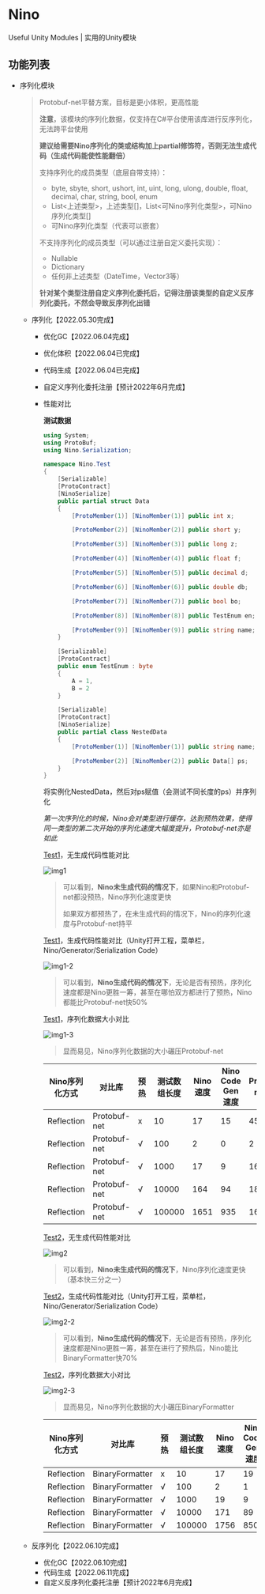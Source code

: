 # Nino
Useful Unity Modules | 实用的Unity模块


## 功能列表

- 序列化模块
  > Protobuf-net平替方案，目标是更小体积，更高性能
  >
  > **注意**，该模块的序列化数据，仅支持在C#平台使用该库进行反序列化，无法跨平台使用
  >
  > **建议给需要Nino序列化的类或结构加上partial修饰符，否则无法生成代码（生成代码能使性能翻倍）**
  >
  > 支持序列化的成员类型（底层自带支持）：
  >
  > - byte, sbyte, short, ushort, int, uint, long, ulong, double, float, decimal, char, string, bool, enum
  > - List<上述类型>，上述类型[]，List<可Nino序列化类型>，可Nino序列化类型[]
  > - 可Nino序列化类型（代表可以嵌套）
  >
  > 不支持序列化的成员类型（可以通过注册自定义委托实现）：
  >
  > - Nullable
  > - Dictionary
  > - 任何非上述类型（DateTime，Vector3等）
  >
  > **针对某个类型注册自定义序列化委托后，记得注册该类型的自定义反序列化委托，不然会导致反序列化出错**
  - 序列化【2022.05.30完成】
    - 优化GC【2022.06.04完成】
    
    - 优化体积【2022.06.04已完成】
    
    - 代码生成【2022.06.04已完成】
    
    - 自定义序列化委托注册【预计2022年6月完成】
    
    - 性能对比
    
      **测试数据**
    
      ```csharp
      using System;
      using ProtoBuf;
      using Nino.Serialization;
      
      namespace Nino.Test
      {
          [Serializable]
          [ProtoContract]
          [NinoSerialize]
          public partial struct Data
          {
              [ProtoMember(1)] [NinoMember(1)] public int x;
      
              [ProtoMember(2)] [NinoMember(2)] public short y;
      
              [ProtoMember(3)] [NinoMember(3)] public long z;
      
              [ProtoMember(4)] [NinoMember(4)] public float f;
      
              [ProtoMember(5)] [NinoMember(5)] public decimal d;
      
              [ProtoMember(6)] [NinoMember(6)] public double db;
      
              [ProtoMember(7)] [NinoMember(7)] public bool bo;
      
              [ProtoMember(8)] [NinoMember(8)] public TestEnum en;
      
              [ProtoMember(9)] [NinoMember(9)] public string name;
          }
      
          [Serializable]
          [ProtoContract]
          public enum TestEnum : byte
          {
              A = 1,
              B = 2
          }
      
          [Serializable]
          [ProtoContract]
          [NinoSerialize]
          public partial class NestedData
          {
              [ProtoMember(1)] [NinoMember(1)] public string name;
      
              [ProtoMember(2)] [NinoMember(2)] public Data[] ps;
          }
      }
      ```
      
      将实例化NestedData，然后对ps赋值（会测试不同长度的ps）并序列化
      
      *第一次序列化的时候，Nino会对类型进行缓存，达到预热效果，使得同一类型的第二次开始的序列化速度大幅度提升，Protobuf-net亦是如此*
      
      [Test1](Nino/Assets/Nino/Test/Editor/Serialization/Test1.cs)，无生成代码性能对比
      
      ![img1](https://s1.ax1x.com/2022/06/05/Xd24C6.png)
      
      > 可以看到，**Nino未生成代码的情况下**，如果Nino和Protobuf-net都没预热，Nino序列化速度更快
      >
      > 如果双方都预热了，在未生成代码的情况下，Nino的序列化速度与Protobuf-net持平
      >
      
      [Test1](Nino/Assets/Nino/Test/Editor/Serialization/Test1.cs)，生成代码性能对比（Unity打开工程，菜单栏，Nino/Generator/Serialization Code）
      
      ![img1-2](https://s1.ax1x.com/2022/06/05/XdWpJx.png)
      
      > 可以看到，**Nino生成代码的情况下**，无论是否有预热，序列化速度都是Nino更胜一筹，甚至在哪怕双方都进行了预热，Nino都能比Protobuf-net快50%
      
      [Test1](Nino/Assets/Nino/Test/Editor/Serialization/Test1.cs)，序列化数据大小对比
      
      ![img1-3](https://s1.ax1x.com/2022/06/05/XdRWLQ.png)
      
      > 显而易见，Nino序列化数据的大小碾压Protobuf-net
      
      | Nino序列化方式 | 对比库       | 预热 | 测试数组长度 | Nino速度 | Nino Code Gen速度 | Protobuf-net速度 | 耗时差距百分比(Reflection) | 耗时差距百分比(Code Gen) | Nino体积 | Protobuf-net体积 | 体积差距百分比 |
      | -------------- | ------------ | ---- | ------------ | -------- | ----------------- | ---------------- | -------------------------- | ------------------------ | -------- | ---------------- | -------------- |
      | Reflection     | Protobuf-net | x    | 10           | 17       | 15                | 45               | -62.22%                    | -66.67%                  | 71       | 638              | -88.87%        |
      | Reflection     | Protobuf-net | √    | 100          | 2        | 0                 | 2                | 0.00%                      | -100.00%                 | 112      | 6308             | -98.22%        |
      | Reflection     | Protobuf-net | √    | 1000         | 17       | 9                 | 16               | 6.25%                      | -43.75%                  | 272      | 63008            | -99.57%        |
      | Reflection     | Protobuf-net | √    | 10000        | 164      | 94                | 181              | -9.39%                     | -48.07%                  | 1844     | 630008           | -99.71%        |
      | Reflection     | Protobuf-net | √    | 100000       | 1651     | 935               | 1667             | -0.96%                     | -43.91%                  | 17556    | 6300008          | -99.72%        |
      
      [Test2](Nino/Assets/Nino/Test/Editor/Serialization/Test2.cs)，无生成代码性能对比
      
      ![img2](https://s1.ax1x.com/2022/06/05/XdRUMD.png)
      
      > 可以看到，**Nino未生成代码的情况下**，Nino序列化速度更快（基本快三分之一）
      >
      
      [Test2](Nino/Assets/Nino/Test/Editor/Serialization/Test2.cs)，生成代码性能对比（Unity打开工程，菜单栏，Nino/Generator/Serialization Code）
      
      ![img2-2](https://s1.ax1x.com/2022/06/05/XdWVwd.png)
      
      > 可以看到，**Nino生成代码的情况下**，无论是否有预热，序列化速度都是Nino更胜一筹，甚至在进行了预热后，Nino能比BinaryFormatter快70%
      
      [Test2](Nino/Assets/Nino/Test/Editor/Serialization/Test2.cs)，序列化数据大小对比
      
      ![img2-3](https://s1.ax1x.com/2022/06/05/XdRTJ0.png)
      
      > 显而易见，Nino序列化数据的大小碾压BinaryFormatter
      
      | Nino序列化方式 | 对比库          | 预热 | 测试数组长度 | Nino速度 | Nino Code Gen速度 | BinaryFormatter速度 | 耗时差距百分比(Reflection) | 耗时差距百分比(Code Gen) | Nino体积 | BinaryFormatter体积 | 体积差距百分比 |
      | -------------- | --------------- | ---- | ------------ | -------- | ----------------- | ------------------- | -------------------------- | ------------------------ | -------- | ------------------- | -------------- |
      | Reflection     | BinaryFormatter | x    | 10           | 17       | 19                | 26                  | -34.62%                    | -26.92%                  | 71       | 1165                | -93.91%        |
      | Reflection     | BinaryFormatter | √    | 100          | 2        | 1                 | 3                   | -33.33%                    | -66.67%                  | 112      | 8725                | -98.72%        |
      | Reflection     | BinaryFormatter | √    | 1000         | 19       | 9                 | 30                  | -36.67%                    | -70.00%                  | 272      | 84325               | -99.68%        |
      | Reflection     | BinaryFormatter | √    | 10000        | 171      | 89                | 275                 | -37.82%                    | -67.64%                  | 1844     | 840325              | -99.78%        |
      | Reflection     | BinaryFormatter | √    | 100000       | 1756     | 850               | 3117                | -43.66%                    | -72.73%                  | 17556    | 8400325             | -99.79%        |
    
  - 反序列化【2022.06.10完成】
  
    - 优化GC【2022.06.10完成】
    - 代码生成【2022.06.11完成】
    - 自定义反序列化委托注册【预计2022年6月完成】
